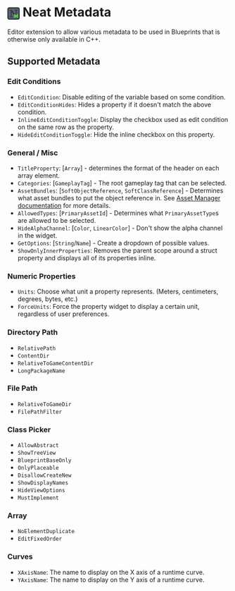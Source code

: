 # <img src="Resources/Icon128.png" style="height:1.0em;" align="center"/> Neat Metadata
Editor extension to allow various metadata to be used in Blueprints that is otherwise only available in C++.

## Supported Metadata
### Edit Conditions
* `EditCondition`: Disable editing of the variable based on some condition.
* `EditConditionHides`: Hides a property if it doesn't match the above condition.
* `InlineEditConditionToggle`: Display the checkbox used as edit condition on the same row as the property.
* `HideEditConditionToggle`: Hide the inline checkbox on this property.

### General / Misc
* `TitleProperty`: [`Array`] - determines the format of the header on each array element.
* `Categories`: [`GameplayTag`] - The root gameplay tag that can be selected.
* `AssetBundles`: [`SoftObjectReference`, `SoftClassReference`] - Determines what asset bundles to put the object reference in. See [Asset Manager documentation](https://docs.unrealengine.com/5.1/en-US/asset-management-in-unreal-engine/#assetbundles) for more details.
* `AllowedTypes`: [`PrimaryAssetId`] - Determines what `PrimaryAssetType`s are allowed to be selected.
* `HideAlphaChannel`:  [`Color`, `LinearColor`] - Don't show the alpha channel in the widget.
* `GetOptions`: [`String`/`Name`] - Create a dropdown of possible values.
* `ShowOnlyInnerProperties`: Removes the parent scope around a struct property and displays all of its properties inline.

### Numeric Properties
* `Units`: Choose what unit a property represents. (Meters, centimeters, degrees, bytes, etc.)
* `ForceUnits`: Force the property widget to display a certain unit, regardless of user preferences.

### Directory Path
* `RelativePath`
* `ContentDir`
* `RelativeToGameContentDir`
* `LongPackageName`

### File Path
* `RelativeToGameDir`
* `FilePathFilter`

### Class Picker
* `AllowAbstract`
* `ShowTreeView`
* `BlueprintBaseOnly`
* `OnlyPlaceable`
* `DisallowCreateNew`
* `ShowDisplayNames`
* `HideViewOptions`
* `MustImplement`

### Array
* `NoElementDuplicate`
* `EditFixedOrder`

### Curves
* `XAxisName`: The name to display on the X axis of a runtime curve.
* `YAxisName`: The name to display on the Y axis of a runtime curve.
